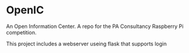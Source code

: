 OpenIC
======

An Open Information Center.
A repo for the PA Consultancy Raspberry Pi competition.

This project includes a webserver useing flask that supports login

